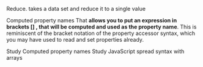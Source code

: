
Reduce. takes a data set and reduce it to a single value

Computed property names
That **allows you to put an expression in brackets [] , that will be computed and used as the property name**. This is reminiscent of the bracket notation of the property accessor syntax, which you may have used to read and set properties already.



Study Computed property names
Study JavaScript spread syntax with arrays